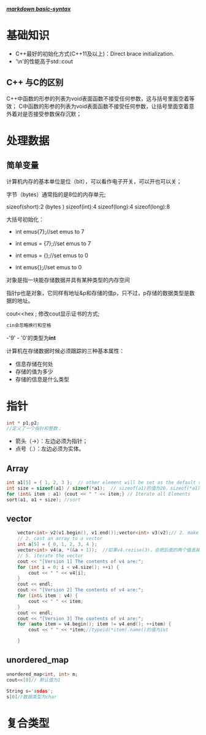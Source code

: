 
***[markdown basic-syntax](https://www.markdownguide.org/basic-syntax/)***
# 基础知识 
- C++最好的初始化方式(C++11及以上)：Direct brace initialization.
- '\n'的性能高于std::cout
## C++ 与C的区别
C++中函数的形参的列表为void表面函数不接受任何参数，这与括号里面空着等效；
C中函数的形参的列表为void表面函数不接受任何参数，让括号里面空着意外着对是否接受参数保存沉默；
# 处理数据
## 简单变量
计算机内存的基本单位是位（bit），可以看作电子开关，可以开也可以关；

字节（bytes）通常指的是8位的内存单元;

sizeof(short):2    (bytes )	sizeof(int):4 	sizeof(long):4	sizeof(long):8

大括号初始化：

- int emus{7};//set emus to 7

- int emus = {7};//set emus to 7

- int emus = {};//set emus to 0

- int emus{};//set emus to 0

对象是指一块能存储数据并具有某种类型的内存空间

指针p也是对象，它同样有地址&p和存储的值p，只不过，p存储的数据类型是数据的地址。

cout<<hex ; 修改cout显示证书的方式;
```C++
cin会忽略换行和空格
```

\-\'9\' - \'0\'的类型为**int**

计算机在存储数据时候必须跟踪的三种基本属性：
* 信息存储在何处
* 存储的值为多少
* 存储的信息是什么类型

# 指针
```C++
int * p1,p2;
//定义了一个指针和整数；

```

* 箭头（->）：左边必须为指针；
* 点号（.）：左边必须为实体。
 
## Array
```C++
int a1[5] = { 1, 2, 3 };  // other element will be set as the default value，也就是该数组的第4，5个元素的值为0
int size = sizeof(a1) / sizeof(*a1);  // sizeof(a1)的值为20，sizeof(*a1)为4，*a1为数组第一个元素，值为1，*(a1+2)为数组第三个元素，值为3
for (int& item : a1) {cout << " " << item;} // Iterate all Elements
sort(a1, a1 + size); //sort
```
## vector
```C++
	vector<int> v2(v1.begin(), v1.end());vector<int> v3(v2);// 2. make a copy
	// 2. cast an array to a vector
	int a[5] = { 0, 1, 2, 3, 4 };
	vector<int> v4(a, *(&a + 1));  //如果v4.rezise(3)，会把后面的两个值丢掉，此时的值为0,1,2
	// 5. iterate the vector
	cout << "[Version 1] The contents of v4 are:";
	for (int i = 0; i < v4.size(); ++i) {
		cout << " " << v4[i];
	}
	cout << endl;
	cout << "[Version 2] The contents of v4 are:";
	for (int& item : v4) {
		cout << " " << item;
	}
	cout << endl;
	cout << "[Version 3] The contents of v4 are:";
	for (auto item = v4.begin(); item != v4.end(); ++item) {
		cout << " " << *item;//typeid(*item).name()的值为int

	}
```

## unordered_map
```C++
unordered_map<int, int> m;
cout<<[0]// 默认值为1
```

```C++
String s='asdas';
s[0]//数据类型为char
```

# 复合类型



